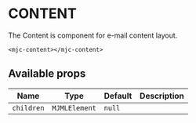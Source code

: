 # CONTENT

The Content is component for e-mail content layout.


```mjml
<mjc-content></mjc-content>
```

## Available props

| Name       | Type          | Default | Description |
| ---------- | ------------- | ------- | ----------- |
| `children` | `MJMLElement` | `null`  |             |
